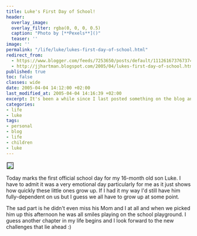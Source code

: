 ```yaml
---
title: Luke's First Day of School!
header:
  overlay_image: 
  overlay_filter: rgba(0, 0, 0, 0.5)
  caption: "Photo by [**Pexels**]()"
  teaser: ''
image: ''
permalink: "/life/luke/lukes-first-day-of-school.html"
redirect_from:
  - https://www.blogger.com/feeds/7253650/posts/default/111261673767374437
  - http://jjhartman.blogspot.com/2005/04/lukes-first-day-of-school.html
published: true
toc: false
classes: wide
date: 2005-04-04 14:12:00 +02:00
last_modified_at: 2005-04-04 14:16:39 +02:00
excerpt: It's been a while since I last posted something on the blog and with good reason. The last month and a bit I've been hectic with adding new services to <a href="http://www.hartpro.com/">Hartman Productions</a> and also getting the business more automated.
categories:
- life
- luke
tags:
- personal
- blog
- life
- children
- luke
---
```

<a href="http://www.hartman.za.net/hello/595034/640/DSC01559-2005.04.04-05.12.04.jpg"><img style="border: 1px solid rgb(0, 0, 0); margin: 2px;" src="http://www.hartman.za.net/hello/595034/320/DSC01559-2005.04.04-05.12.04.jpg" border="0" /></a>

Today marks the first official school day for my 16-month old son Luke. I have to admit it was a very emotional day particularly for me as it just shows how quickly these little ones grow up. If I had it my way I'd still have him fully-dependent on us but I guess we all have to grow up at some point.

The sad part is he didn't even miss his Mom and I at all and when we picked him up this afternoon he was all smiles playing on the school playground. I guess another chapter in my life begins and I look forward to the new challenges that lie ahead :)
